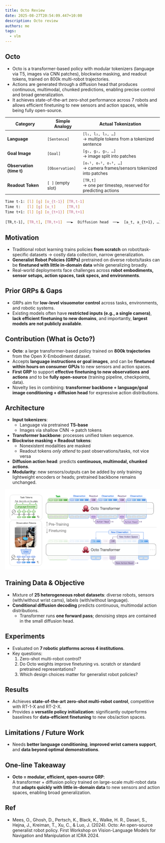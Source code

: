 ```yaml
---
title: Octo Review
date: 2025-08-27T20:54:09.447+10:00
description: Octo review
authors: me
tags:
  - vlm
---
```


## Octo

- Octo is a transformer-based policy with modular tokenizers (language via T5, images via CNN patches), blockwise masking, and readout tokens, trained on 800k multi-robot trajectories.  
- Actions are generated through a diffusion head that produces continuous, multimodal, chunked predictions, enabling precise control and broad generalization.
- It achieves state-of-the-art zero-shot performance across 7 robots and allows efficient finetuning to new sensors and action spaces, while being fully open-source.

| Category | Simple Analogy | Actual Tokenization |
| --- | --- | --- |
| **Language** | `[Sentence]` | `[l₁, l₂, l₃, …]` <br/>→ multiple tokens from a tokenized sentence |
| **Goal Image** | `[Goal]` | `[g₁, g₂, g₃, …]` <br/>→ image split into patches |
| **Observation (time t)** | `[Observation]` | `[oₜ¹, oₜ², oₜ³, …]` <br/>→ camera frames/sensors tokenized into patches |
| **Readout Token** | `[ ]` (empty slot) | `[TR,t]` <br/>→ one per timestep, reserved for predicting actions |

```bash
Time t-1: [l] [g] [o_{t-1}] [TR,t-1]
Time t:   [l] [g] [o_t]     [TR,t]
Time t+1: [l] [g] [o_{t+1}] [TR,t+1]

[TR,t-1], [TR,t], [TR,t+1]  ──►  Diffusion head  ──►  [a_t, a_{t+1}, …]
```

## Motivation

- Traditional robot learning trains policies **from scratch** on robot/task-specific datasets → costly data collection, narrow generalization.
- **Generalist Robot Policies (GRPs)** pretrained on diverse robots/tasks can be **finetuned with little in-domain data** while generalizing broadly.
- Real-world deployments face challenges across **robot embodiments, sensor setups, action spaces, task specs, and environments**.

## Prior GRPs & Gaps

- GRPs aim for **low-level visuomotor control** across tasks, environments, and robotic systems.
- Existing models often have **restricted inputs (e.g., a single camera)**, **lack efficient finetuning to new domains**, and importantly, **largest models are not publicly available**.

## Contribution (What is Octo?)

- **Octo**: a large transformer-based policy trained on **800k trajectories** from the Open X-Embodiment dataset.
- Accepts **language instructions or goal images**, and can be **finetuned within hours on consumer GPUs** to new sensors and action spaces.
- **First GRP** to support **effective finetuning to new observations and actions** and to be **fully open-source** (training pipeline, checkpoints, data).
- Novelty lies in combining: **transformer backbone + language/goal image conditioning + diffusion head** for expressive action distributions.

## Architecture

- **Input tokenizers**:  
  - Language via pretrained **T5-base**  
  - Images via shallow CNN → patch tokens  
- **Transformer backbone**: processes unified token sequence.  
- **Blockwise masking + Readout tokens**:  
  - Nonexistent modalities are masked  
  - Readout tokens *only attend* to past observations/tasks, not vice versa  
- **Diffusion action head**: predicts **continuous, multimodal, chunked actions**.  
- **Modularity**: new sensors/outputs can be added by only training lightweight encoders or heads; pretrained backbone remains unchanged.

![Octo Architecture](./octo-architecture.png)

## Training Data & Objective

- Mixture of **25 heterogeneous robot datasets**: diverse robots, sensors (with/without wrist cams), labels (with/without language).
- **Conditional diffusion decoding** predicts continuous, multimodal action distributions.  
  - Transformer runs **one forward pass**; denoising steps are contained in the small diffusion head.

## Experiments

- Evaluated on **7 robotic platforms across 4 institutions**.  
- Key questions:  
  1) Zero-shot multi-robot control?  
  2) Do Octo weights improve finetuning vs. scratch or standard pretrained representations?  
  3) Which design choices matter for generalist robot policies?

## Results

- Achieves **state-of-the-art zero-shot multi-robot control**, competitive with RT-1-X and RT-2-X.  
- Provides a **versatile policy initialization**: significantly outperforms baselines for **data-efficient finetuning** to new obs/action spaces.

## Limitations / Future Work

- Needs **better language conditioning**, **improved wrist camera support**, and **data beyond optimal demonstrations**.

## One-line Takeaway

- **Octo = modular, efficient, open-source GRP**:  
  A transformer + diffusion policy trained on large-scale multi-robot data that **adapts quickly with little in-domain data** to new sensors and action spaces, enabling broad generalization.

## Ref

- Mees, O., Ghosh, D., Pertsch, K., Black, K., Walke, H. R., Dasari, S., Hejna, J., Kreiman, T., Xu, C., & Luo, J. (2024). Octo: An open-source generalist robot policy. First Workshop on Vision-Language Models for Navigation and Manipulation at ICRA 2024.
